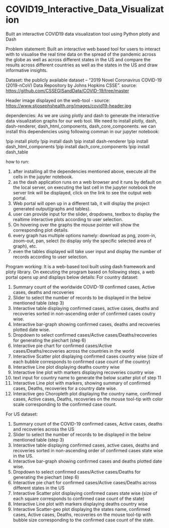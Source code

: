 # COVID19_Interactive_Data_Visualization
Built an interactive COVID19 data visualization tool using Python plotly and Dash

Problem statement:
Built an interactive web based tool for users to interact with to
visualise the real time data on the spread of the pandemic across the globe as well as across different states in the US
and compare the results across different countries as well as the states in the US and draw informative insights.

Dataset:
the publicly available dataset – “2019 Novel Coronavirus COVID-19 (2019-nCoV) Data Repository by Johns Hopkins CSSE”. 
source: https://github.com/CSSEGISandData/COVID-19/tree/master

Header image displayed on the web-tool - source: https://www.stjosephshealth.org/images/covid19-header.jpg


dependencies:
As we are using plotly and dash to generate the interactive data visualization graphs for our web tool. We need to install plotly, dash,
dash-renderer, dash_html_components, dash_core_components. we can install this dependencies using following comman in our jupyter notebook:

!pip install plotly
!pip install dash
!pip install dash-renderer
!pip install dash_html_components
!pip install dach_core_components
!pip install dash_table


how to run:
1) after installing all the dependencies mentioned above, execute all the cells in the jupyter notebook.
2) as the dash application runs on a web browser and it runs by default on the local server,
on executing the last cell in the jupyter notebook the server link will be displayed, click on the link to see the output web portal.
3) Web portal will open up in a different tab, it will display the project generated output(graphs and tables).
4) user can provide input for the slider, dropdowns, textbox to display the realtime interactive plots according to user selection.
6) On hovering over the graphs the mouse pointer will show the corresponding plot details.
5) every graph has multiple options namely:
 download as png, zoom-in, zoom-out, pan, select (to display only the specific selected area of graph), etc.
7) even the tables displayed will take user input and display the number of records according to user selection.


Program working:
It is a web-based tool built using dash framework and ploty library. On executing the program based on following steps, a web portal opens up
and displays below details:
For country dataset:
1) Summary count of the worldwide COVID-19 confirmed cases, Active cases, deaths and recoveries
2) Slider to select the number of records to be displayed in the below mentioned table (step 3)
3) Interactive table displaying confirmed cases, active cases, deaths and recoveries 
	sorted in non-ascending order of confirmed cases coutry wise.
4) Interactive bar-graph showing confirmed cases, deaths and recoveries plotted date wise.
5) Dropdown to select confirmed cases/Active cases/Deaths/recoveries for generating the piechart (step 6)
6) Interactive pie chart for confirmed cases/Active cases/Deaths/recoveries across the countries in the world
7) Interactive Scatter plot displaying confirmed cases country wise (size of each bubble corresponds to confirmed case count of the country)
8) Interactive Line plot displaying deaths country wise
9) Interactive line plot with markers displaying recoveries country wise
10) text input for country name to generate the below scatter plot of step 11
11) Interactive Line plot with markers, showing summary of confirmed cases, Deaths, recoveries for a country date wise.
12) Interactive geo Choropleth plot displaying the country name, confirmed cases, Active cases, Deaths, recoveries on the mouse tool-tip
	with color scale corresponding to the confirmed case count.

For US dataset:
1) Summary count of the COVID-19 confirmed cases, Active cases, deaths and recoveries across the US
2) Slider to select the number of records to be displayed in the below mentioned table (step 3)
3) Interactive table displaying confirmed cases, active cases, deaths and recoveries 
	sorted in non-ascending order of confirmed cases state wise in the US.
4) Interactive bar-graph showing confirmed cases and deaths plotted date wise.
5) Dropdown to select confirmed cases/Active cases/Deaths for generating the piechart (step 6)
6) Interactive pie chart for confirmed cases/Active cases/Deaths across different states in the US
7) Interactive Scatter plot displaying confirmed cases state wise (size of each square corresponds to confirmed case count of the state)
8) Interactive Line plot with markers displaying deaths country wise
9) Interactive Scatter-geo plot displaying the states name, confirmed cases, Active cases, Deaths, recoveries on the mouse tool-tip
	with bubble size corresponding to the confirmed case count of the state.
